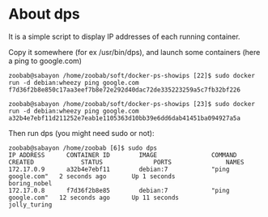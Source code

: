 About dps
=========

It is a simple script to display IP addresses of each running container.

Copy it somewhere (for ex /usr/bin/dps), and launch some containers (here a ping to google.com)

```
zoobab@sabayon /home/zoobab/soft/docker-ps-showips [22]$ sudo docker run -d debian:wheezy ping google.com
f7d36f2b8e850c17aa3eef7b8e72e292d40dac72de335223259a5c7fb32bf226

zoobab@sabayon /home/zoobab/soft/docker-ps-showips [23]$ sudo docker run -d debian:wheezy ping google.com
a32b4e7ebf11d211252e7eab1e1105363d10bb39e6dd6dab41451ba094927a5a
```

Then run dps (you might need sudo or not):

```
zoobab@sabayon /home/zoobab [6]$ sudo dps
IP ADDRESS      CONTAINER ID        IMAGE               COMMAND             CREATED             STATUS              PORTS               NAMES
172.17.0.9      a32b4e7ebf11        debian:7            "ping google.com"   2 seconds ago       Up 1 seconds                            boring_nobel
172.17.0.8      f7d36f2b8e85        debian:7            "ping google.com"   12 seconds ago      Up 11 seconds                           jolly_turing
```

